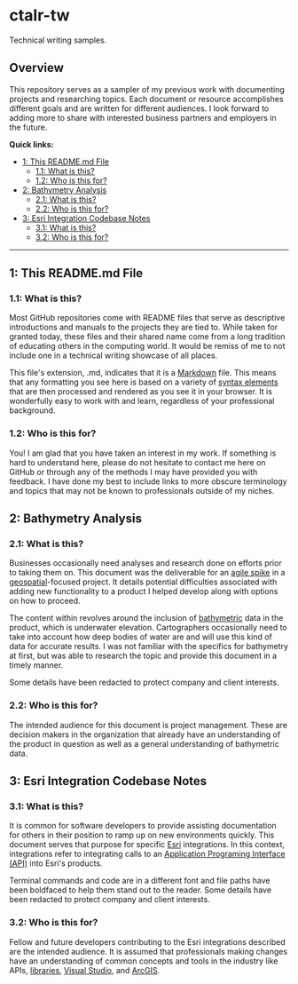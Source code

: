# ctalr-tw
Technical writing samples.

## Overview
This repository serves as a sampler of my previous work with documenting projects and researching topics. Each document or resource accomplishes different goals and are written for different audiences. I look forward to adding more to share with interested business partners and employers in the future.

**Quick links:**

 - [1: This README.md File](#1-this-readmemd-file)
   - [1.1: What is this?](#11-what-is-this)
   - [1.2: Who is this for?](#12-who-is-this-for)
 - [2: Bathymetry Analysis](#2-bathymetry-analysis)
   - [2.1: What is this?](#21-what-is-this)
   - [2.2: Who is this for?](#22-who-is-this-for)
 - [3: Esri Integration Codebase Notes](#3-esri-integration-codebase-notes)
   - [3.1: What is this?](#31-what-is-this)
   - [3.2: Who is this for?](#32-who-is-this-for)

 ---

## 1: This README.md File

### 1.1: What is this?
Most GitHub repositories come with README files that serve as descriptive introductions and manuals to the projects they are tied to. While taken for granted today, these files and their shared name come from a long tradition of educating others in the computing world. It would be remiss of me to not include one in a technical writing showcase of all places.

This file's extension, .md, indicates that it is a [Markdown](https://www.markdownguide.org/) file. This means that any formatting you see here is based on a variety of [syntax elements](https://www.markdownguide.org/cheat-sheet/) that are then processed and rendered as you see it in your browser. It is wonderfully easy to work with and learn, regardless of your professional background.

### 1.2: Who is this for?
You! I am glad that you have taken an interest in my work. If something is hard to understand here, please do not hesitate to contact me here on GitHub or through any of the methods I may have provided you with feedback. I have done my best to include links to more obscure terminology and topics that may not be known to professionals outside of my niches.

## 2: Bathymetry Analysis

### 2.1: What is this?
Businesses occasionally need analyses and research done on efforts prior to taking them on. This document was the deliverable for an [agile spike](http://agiledictionary.com/209/spike/) in a [geospatial](https://www.ibm.com/topics/geospatial-data)-focused project. It details potential difficulties associated with adding new functionality to a product I helped develop along with options on how to proceed.

The content within revolves around the inclusion of [bathymetric](https://en.wikipedia.org/wiki/Bathymetry) data in the product, which is underwater elevation. Cartographers occasionally need to take into account how deep bodies of water are and will use this kind of data for accurate results. I was not familiar with the specifics for bathymetry at first, but was able to research the topic and provide this document in a timely manner.

Some details have been redacted to protect company and client interests.

### 2.2: Who is this for?
The intended audience for this document is project management. These are decision makers in the organization that already have an understanding of the product in question as well as a general understanding of bathymetric data.

## 3: Esri Integration Codebase Notes

### 3.1: What is this?
It is common for software developers to provide assisting documentation for others in their position to ramp up on new environments quickly. This document serves that purpose for specific [Esri](https://www.esri.com/en-us/home) integrations. In this context, integrations refer to integrating calls to an [Application Programing Interface (API)](https://en.wikipedia.org/wiki/API) into Esri's products.

Terminal commands and code are in a different font and file paths have been boldfaced to help them stand out to the reader. Some details have been redacted to protect company and client interests.

### 3.2: Who is this for?
Fellow and future developers contributing to the Esri integrations described are the intended audience. It is assumed that professionals making changes have an understanding of common concepts and tools in the industry like APIs, [libraries](https://en.wikipedia.org/wiki/Library_(computing)), [Visual Studio](https://visualstudio.microsoft.com/), and [ArcGIS](https://www.arcgis.com/index.html).
